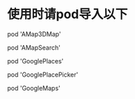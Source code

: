 # 使用时请pod导入以下
pod 'AMap3DMap'

pod 'AMapSearch'

pod 'GooglePlaces'

pod 'GooglePlacePicker'

pod 'GoogleMaps'